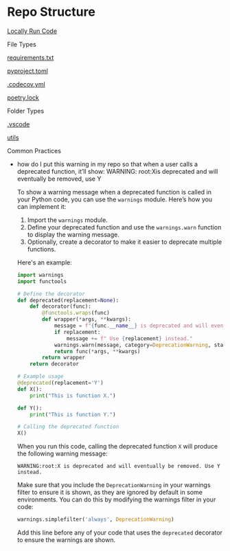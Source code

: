 # Repo Structure

[Locally Run Code](Repo%20Structure%20b81c8e1ce00b4bb48ea4e6f1a390c45d/Locally%20Run%20Code%201fbc6794d32b41a4ba79a7b1b0181c84.md)

File Types

[requirements.txt](Repo%20Structure%20b81c8e1ce00b4bb48ea4e6f1a390c45d/requirements%20txt%204528740894b7494f933c0915795d144a.md) 

[pyproject.toml](Repo%20Structure%20b81c8e1ce00b4bb48ea4e6f1a390c45d/pyproject%20toml%202331d4c2130d4f6d8f79d1cc23b4a0a3.md)

[.codecov.yml](Repo%20Structure%20b81c8e1ce00b4bb48ea4e6f1a390c45d/codecov%20yml%20db9f1fff278c459c8513fa41b2629b0f.md)

[poetry.lock](Repo%20Structure%20b81c8e1ce00b4bb48ea4e6f1a390c45d/poetry%20lock%2042b55002b37b488ab3fd28d8233443dc.md)

Folder Types

[.vscode](Repo%20Structure%20b81c8e1ce00b4bb48ea4e6f1a390c45d/vscode%20de49a13f106142d0927d677f5c7b156f.md)

[utils](Repo%20Structure%20b81c8e1ce00b4bb48ea4e6f1a390c45d/utils%2050213294058c4154a7c6cd4a2052bc22.md)

Common Practices

- how do I put this warning in my repo so that when a user calls a deprecated function, it’ll show: WARNING: root:Xis deprecated and will eventually be removed, use Y
    
    To show a warning message when a deprecated function is called in your Python code, you can use the `warnings` module. Here’s how you can implement it:
    
    1. Import the `warnings` module.
    2. Define your deprecated function and use the `warnings.warn` function to display the warning message.
    3. Optionally, create a decorator to make it easier to deprecate multiple functions.
    
    Here's an example:
    
    ```python
    import warnings
    import functools
    
    # Define the decorator
    def deprecated(replacement=None):
        def decorator(func):
            @functools.wraps(func)
            def wrapper(*args, **kwargs):
                message = f"{func.__name__} is deprecated and will eventually be removed."
                if replacement:
                    message += f" Use {replacement} instead."
                warnings.warn(message, category=DeprecationWarning, stacklevel=2)
                return func(*args, **kwargs)
            return wrapper
        return decorator
    
    # Example usage
    @deprecated(replacement='Y')
    def X():
        print("This is function X.")
    
    def Y():
        print("This is function Y.")
    
    # Calling the deprecated function
    X()
    
    ```
    
    When you run this code, calling the deprecated function `X` will produce the following warning message:
    
    ```
    WARNING:root:X is deprecated and will eventually be removed. Use Y instead.
    
    ```
    
    Make sure that you include the `DeprecationWarning` in your warnings filter to ensure it is shown, as they are ignored by default in some environments. You can do this by modifying the warnings filter in your code:
    
    ```python
    warnings.simplefilter('always', DeprecationWarning)
    
    ```
    
    Add this line before any of your code that uses the `deprecated` decorator to ensure the warnings are shown.
